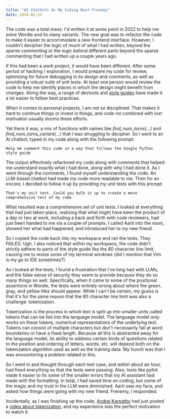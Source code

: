 ```yaml
---
title: "AI Chatbots As My Coding Best Frenemy"
date: 2024-02-22
---
```


The code was a total mess. I'd written it at some point in 2022 to help me solve
Wordle and its many variants. The new goal was to refactor the code to make 
it easier to accommodate a new frontend interface. However, I couldn't
 decipher the logic of much of what I had written, beyond the sparse commenting
 or the logic behind different parts beyond the sparse commenting 
that I had written up a couple years ago.

If this had been a work project, it would have been different. After some 
period of hacking / exploration, I would prepare my code for review, optimizing 
for future debugging in its design and comments, as well as providing a robust 
suite of unit tests. At least one person would review the code to help me
identify places in which the design might benefit from changes. Along the 
way, a range of devtools and
 [style guides](https://google.github.io/styleguide/) have made it a lot 
easier to follow best practices.

When it comes to personal projects, I am not so disciplined. That
makes it hard to continue things or invest in things, and code rot combined
with lost motivation usually dooms these efforts.

Yet there it was, a mix of functions with names like _find_num_turns(...)_ and
_find_num_turns_variant(...)_ that I was struggling to decipher. So I went to 
an AI chatbot, typed in my code along with the following prompt:

```
Help me comment this code in a way that follows the Google Python style guide
```

The output effectively refactored my code along with comments that helped me
understand exactly what I had done, along with why I had done it. As I went 
through the comments, I found myself understanding the code. An LLM-based
chatbot had made my code more readable to me. Then for an encore, I decided to
 follow it up by providing my unit tests with this prompt:

```
That's my unit test. Could you bulk it up to create a more comprehensive test of my code
```

What resulted was a comprehensive set of unit tests. I looked at everything
that had just taken place, realizing that what might have been the product of 
a day or two at work, including a back and forth with code reviewers, had just 
been handed to me via a couple of prompts. I called Aarti into the room,
 showed her what had happened, and introduced her to my new friend.

So I copied the code back into my workspace and ran the tests. They FAILED. Ugh.
I also noticed that within my workspace, the code didn't strictly adhere to 
parts of the style guide like the 80 character line limit, causing me to resize
some of my terminal windows (did I mention that Vim is my go to IDE sometimes?).

As I looked at the tests, I found a frustration that I've long had with LLMs,
and the false sense of security they seem to provide because they do so many
things so well. Specifically, when it came to some of the positional assertions
in Wordle, the tests were entirely wrong about where the green, gray, and
 yellow tiles should appear. While I can't be certain, my guess is that it's 
for the same reason that the 80 character line limit was also a challenge:
tokenization.

Tokenization is the process in which text is split up into smaller units called
tokens that can be fed into the language model. The language model only works on
these tokens, numerical representations of the underlying text. Tokens can
 consist of multiple characters but don't necessarily fall at word boundaries or
 have a fixed length. Because all this is abstracted away for the language
 model, its ability to address certain kinds of questions related to the
 position and ordering of letters, words, etc. will depend both on the
 tokenization algorithm used as well as the training data. My hunch was that I
was encountering a problem related to this.

So I went in and thought through each test case, and within about an hour, had 
fixed everything so that the tests were passing. Also, tools like _pylint_ made
it easier to fix some of the smaller errors that my AI assistant had made with
 the formatting. In total, I had saved time on coding, but some of the magic 
and my trust in the LLM were diminished. Aarti saw my face, and asked how
 things were going with my new friend. Frenemy, I responded.

Incidentally, as I was finishing up the code,
 [Andrej Karpathy](https://en.wikipedia.org/wiki/Andrej_Karpathy) had just
 posted a
 [video about tokenization](https://www.youtube.com/watch?v=zduSFxRajkE),
 and my experience was the perfect motivation to 
watch it.
